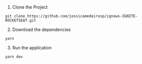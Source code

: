 1. Clone the Project

```
git clone https://github.com/jessicamedeirosp/ignews-IGNITE-ROCKETSEAT.git
```

2. Download the dependencies

```
yarn
```

3. Run the application

```
yarn dev
```